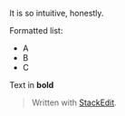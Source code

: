 It is so intuitive, honestly.

Formatted list:
- A
- B
- C

Text in **bold** 

> Written with [StackEdit](https://stackedit.io/).
<!--stackedit_data:
eyJoaXN0b3J5IjpbLTExMTYwMTkzOTgsLTg5MzE5MDQ5OSw0Mz
gxNDY0MTgsLTIwMDY5MjE4MTgsLTEwMzAyNjExOTEsMjAzMDc4
ODEzOSwyMzk0MjQ2MzYsLTE5NDQwMjI0NSwtMTM5ODc1ODQ4Ny
wxMzcwNzM3MDQ2LDczMDk5ODExNl19
-->